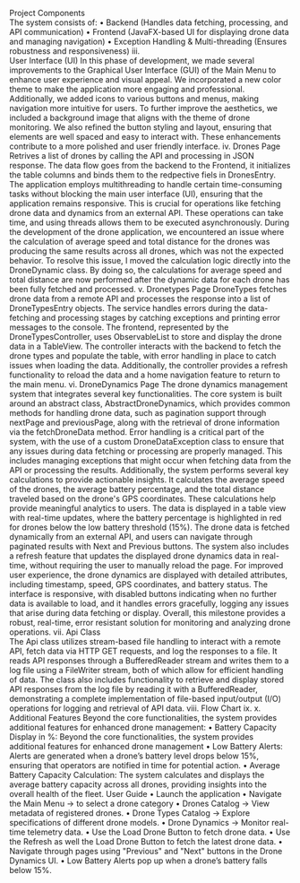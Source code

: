  
Project Components  
The system consists of: 
• Backend (Handles data fetching, processing, and API communication) 
• Frontend (JavaFX-based UI for displaying drone data and managing navigation) 
• Exception Handling & Multi-threading (Ensures robustness and responsiveness) 
iii.  
User Interface (UI) 
In this phase of development, we made several improvements to the Graphical User Interface 
(GUI) of the Main Menu to enhance user experience and visual appeal. We incorporated a new 
color theme to make the application more engaging and professional. Additionally, we added 
icons to various buttons and menus, making navigation more intuitive for users. 
To further improve the aesthetics, we included a background image that aligns with the theme of 
drone monitoring. We also refined the button styling and layout, ensuring that elements are well
spaced and easy to interact with. These enhancements contribute to a more polished and user
friendly interface. 
iv. 
Drones Page 
Retrives a list of drones by calling the API and processing in JSON response. The data flow goes 
from the backend to the Frontend, it initializes the table columns and binds them to the 
redpective fiels in DronesEntry. 
The application employs multithreading to handle certain time-consuming tasks without 
blocking the main user interface (UI), ensuring that the application remains responsive. This is 
crucial for operations like fetching drone data and dynamics from an external API. These 
operations can take time, and using threads allows them to be executed asynchronously. 
During the development of the drone application, we encountered an issue where the 
calculation of average speed and total distance for the drones was producing the same results 
across all drones, which was not the expected behavior. 
To resolve this issue, I moved the calculation logic directly into the DroneDynamic class. By 
doing so, the calculations for average speed and total distance are now performed after the 
dynamic data for each drone has been fully fetched and processed. 
v. 
Dronetypes Page 
DroneTypes fetches drone data from a remote API and processes the response into a list of 
DroneTypesEntry objects. The service handles errors during the data-fetching and processing 
stages by catching exceptions and printing error messages to the console. The frontend, 
represented by the DroneTypesController, uses ObservableList to store and display the drone 
data in a TableView. The controller interacts with the backend to fetch the drone types and 
populate the table, with error handling in place to catch issues when loading the data. 
Additionally, the controller provides a refresh functionality to reload the data and a home 
navigation feature to return to the main menu. 
vi. 
DroneDynamics Page 
The drone dynamics management system that integrates several key functionalities. The core 
system is built around an abstract class, AbstractDroneDynamics, which provides common 
methods for handling drone data, such as pagination support through nextPage and 
previousPage, along with the retrieval of drone information via the fetchDroneData method. Error 
handling is a critical part of the system, with the use of a custom DroneDataException class to 
ensure that any issues during data fetching or processing are properly managed. This includes 
managing exceptions that might occur when fetching data from the API or processing the 
results. 
Additionally, the system performs several key calculations to provide actionable insights. It 
calculates the average speed of the drones, the average battery percentage, and the total 
distance traveled based on the drone's GPS coordinates. These calculations help provide 
meaningful analytics to users. The data is displayed in a table view with real-time updates, 
where the battery percentage is highlighted in red for drones below the low battery threshold 
(15%). The drone data is fetched dynamically from an external API, and users can navigate 
through paginated results with Next and Previous buttons. 
The system also includes a refresh feature that updates the displayed drone dynamics data in 
real-time, without requiring the user to manually reload the page. For improved user experience, 
the drone dynamics are displayed with detailed attributes, including timestamp, speed, GPS 
coordinates, and battery status. The interface is responsive, with disabled buttons indicating 
when no further data is available to load, and it handles errors gracefully, logging any issues that 
arise during data fetching or display. Overall, this milestone provides a robust, real-time, error
resistant solution for monitoring and analyzing drone operations. 
vii. 
Api Class  
The Api class utilizes stream-based file handling to interact with a remote API, fetch data via 
HTTP GET requests, and log the responses to a file. It reads API responses through a 
BufferedReader stream and writes them to a log file using a FileWriter stream, both of which 
allow for efficient handling of data. The class also includes functionality to retrieve and display 
stored API responses from the log file by reading it with a BufferedReader, demonstrating a 
complete implementation of file-based input/output (I/O) operations for logging and retrieval of 
API data. 
viii. 
Flow Chart 
ix. 
x. 
Additional Features 
Beyond the core functionalities, the system provides additional features for enhanced 
drone management: 
• Battery Capacity Display in %: Beyond the core functionalities, the system 
provides additional features for enhanced drone management 
• Low Battery Alerts: Alerts are generated when a drone’s battery level drops 
below 15%, ensuring that operators are notified in time for potential action. 
• Average Battery Capacity Calculation: The system calculates and displays the 
average battery capacity across all drones, providing insights into the overall 
health of the fleet. 
User Guide 
• Launch the application 
• Navigate the Main Menu -> to select a drone category 
• Drones Catalog → View metadata of registered drones. 
• Drone Types Catalog → Explore specifications of different drone models. 
• Drone Dynamics → Monitor real-time telemetry data. 
• Use the Load Drone Button to fetch drone data. 
• Use the Refresh as well the Load Drone Button to fetch the latest drone data. 
• Navigate through pages using "Previous" and "Next" buttons in the Drone 
Dynamics UI. 
• Low Battery Alerts pop up when a drone’s battery falls below 15%.
